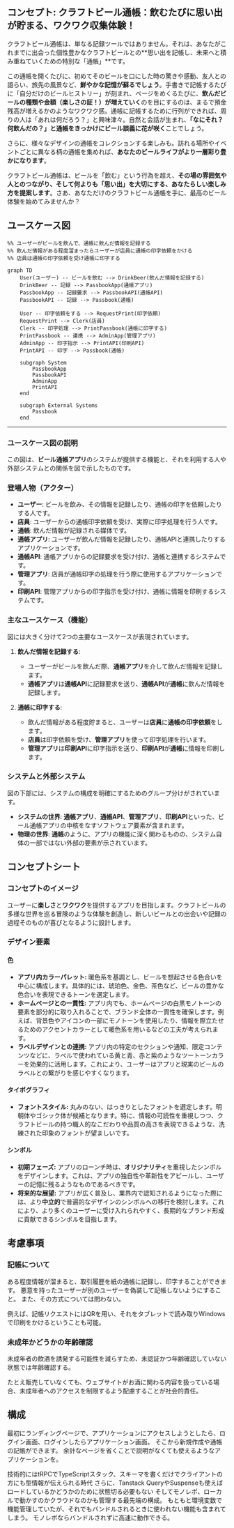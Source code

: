 ## コンセプト: クラフトビール通帳：飲むたびに思い出が貯まる、ワクワク収集体験！

クラフトビール通帳は、単なる記録ツールではありません。それは、あなたがこれまでに出会った個性豊かなクラフトビールとの**思い出を記帳し、未来へと積み重ねていくための特別な「通帳」**です。

この通帳を開くたびに、初めてそのビールを口にした時の驚きや感動、友人との語らい、旅先の風景など、**鮮やかな記憶が蘇るでしょう**。手書きで記帳するたびに「自分だけのビールヒストリー」が刻まれ、ページをめくるたびに、**飲んだビールの種類や金額（楽しさの証！）が増えていく**のを目にするのは、まるで預金残高が増えるかのようなワクワク感。通帳に記帳するために行列ができれば、周りの人は「あれは何だろう？」と興味津々。自然と会話が生まれ、**「なにそれ？何飲んだの？」と通帳をきっかけにビール談義に花が咲く**ことでしょう。

さらに、様々なデザインの通帳をコレクションする楽しみも。訪れる場所やイベントごとに異なる柄の通帳を集めれば、**あなたのビールライフがより一層彩り豊かになります**。

クラフトビール通帳は、ビールを「飲む」という行為を超え、**その場の雰囲気や人とのつながり、そして何よりも「思い出」を大切にする、あなたらしい楽しみ方を提案します**。さあ、あなただけのクラフトビール通帳を手に、最高のビール体験を始めてみませんか？

## ユースケース図

```mermaid
%% ユーザーがビールを飲んで、通帳に飲んだ情報を記録する
%% 飲んだ情報がある程度溜まったらユーザーが店員に通帳の印字依頼をかける
%% 店員は通帳の印字依頼を受け通帳に印字する

graph TD
    User(ユーザー) -- ビールを飲む --> DrinkBeer(飲んだ情報を記録する)
    DrinkBeer -- 記録 --> PassbookApp(通帳アプリ)
    PassbookApp -- 記録要求 --> PassbookAPI(通帳API)
    PassbookAPI -- 記録 --> Passbook(通帳)

    User -- 印字依頼をする --> RequestPrint(印字依頼)
    RequestPrint --> Clerk(店員)
    Clerk -- 印字処理 --> PrintPassbook(通帳に印字する)
    PrintPassbook -- 連携 --> AdminApp(管理アプリ)
    AdminApp -- 印字指示 --> PrintAPI(印刷API)
    PrintAPI -- 印字 --> Passbook(通帳)

    subgraph System
        PassbookApp
        PassbookAPI
        AdminApp
        PrintAPI
    end

    subgraph External Systems
        Passbook
    end
```

---

### ユースケース図の説明

この図は、**ビール通帳アプリ**のシステムが提供する機能と、それを利用する人や外部システムとの関係を図で示したものです。

### 登場人物（アクター）

- **ユーザー**: ビールを飲み、その情報を記録したり、通帳の印字を依頼したりする人です。
- **店員**: ユーザーからの通帳印字依頼を受け、実際に印字処理を行う人です。
- **通帳**: 飲んだ情報が記録される媒体です。
- **通帳アプリ**: ユーザーが飲んだ情報を記録したり、通帳APIと連携したりするアプリケーションです。
- **通帳API**: 通帳アプリからの記録要求を受け付け、通帳と連携するシステムです。
- **管理アプリ**: 店員が通帳印字の処理を行う際に使用するアプリケーションです。
- **印刷API**: 管理アプリからの印字指示を受け付け、通帳に情報を印刷するシステムです。

### 主なユースケース（機能）

図には大きく分けて2つの主要なユースケースが表現されています。

1.  **飲んだ情報を記録する**:
    - ユーザーがビールを飲んだ際、**通帳アプリ**を介して飲んだ情報を記録します。
    - **通帳アプリ**は**通帳API**に記録要求を送り、**通帳API**が**通帳**に飲んだ情報を記録します。

2.  **通帳に印字する**:
    - 飲んだ情報がある程度貯まると、ユーザーは**店員**に**通帳の印字依頼**をします。
    - **店員**は印字依頼を受け、**管理アプリ**を使って印字処理を行います。
    - **管理アプリ**は**印刷API**に印字指示を送り、**印刷API**が**通帳**に情報を印刷します。

### システムと外部システム

図の下部には、システムの構成を明確にするためのグループ分けがされています。

- **システムの世界**: **通帳アプリ**、**通帳API**、**管理アプリ**、**印刷API**といった、ビール通帳アプリの中核をなすソフトウェア要素が含まれます。
- **物理の世界**: **通帳**のように、アプリの機能に深く関わるものの、システム自体の一部ではない外部の要素が示されています。

## コンセプトシート

### コンセプトのイメージ

ユーザーに**楽しさ**と**ワクワク**を提供するアプリを目指します。クラフトビールの多様な世界を巡る冒険のような体験を創造し、新しいビールとの出会いや記録の過程そのものが喜びとなるように設計します。

### デザイン要素

#### 色

- **アプリ内カラーパレット:** 暖色系を基調とし、ビールを想起させる色合いを中心に構成します。具体的には、琥珀色、金色、茶色など、ビールの豊かな色合いを表現できるトーンを選定します。
- **ホームページとの一貫性:** アプリ内でも、ホームページの白黒モノトーンの要素を部分的に取り入れることで、ブランド全体の一貫性を確保します。例えば、背景色やアイコンの一部にモノトーンを使用したり、情報を際立たせるためのアクセントカラーとして暖色系を用いるなどの工夫が考えられます。
- **ラベルデザインとの連携:** アプリ内の特定のセクションや通知、限定コンテンツなどに、ラベルで使われている黄と青、赤と紫のようなツートーンカラーを効果的に活用します。これにより、ユーザーはアプリと現実のビールのラベルとの繋がりを感じやすくなります。

#### タイポグラフィ

- **フォントスタイル:** 丸みのない、はっきりとしたフォントを選定します。明朝体やゴシック体が候補となります。特に、情報の可読性を重視しつつ、クラフトビールの持つ職人的なこだわりや品質の高さを表現できるような、洗練された印象のフォントが望ましいです。

#### シンボル

- **初期フェーズ:** アプリのローンチ時は、**オリジナリティ**を重視したシンボルをデザインします。これは、アプリの独自性や革新性をアピールし、ユーザーの記憶に残るようなものであるべきです。
- **将来的な展望:** アプリが広く普及し、業界内で認知されるようになった際には、より**中立的**で普遍的なデザインのシンボルへの移行を検討します。これにより、より多くのユーザーに受け入れられやすく、長期的なブランド形成に貢献できるシンボルを目指します。

## 考慮事項

### 記帳について

ある程度情報が溜まると、取引履歴を紙の通帳に記録し、印字することができます。
悪意を持ったユーザーが別のユーザーを偽装して記帳しないようにすること。
また、その方式については問わない。

例えば、記帳リクエストにはQRを用い、それをタブレットで読み取りWindowsで印刷をかけるということも可能。

### 未成年かどうかの年齢確認

未成年者の飲酒を誘発する可能性を減らすため、未認証かつ年齢確認していない状態では年齢確認する。

たとえ販売していなくても、ウェブサイトがお酒に関わる内容を扱っている場合、未成年者へのアクセスを制限するよう配慮することが社会的責任。


## 構成

最初にランディングページで、アプリケーションにアクセスしようとしたら、ログイン画面、ログインしたらアプリケーション画面。
そこから新規作成や通帳の記帳ができます。
余計なページを省くことで説明がなくても使えるようなアプリケーションを。

技術的にはtRPCでTypeScriptスタック、スキーマを書くだけでクライアントの方にも型情報が伝えられる時代
さらに、Tanstack QueryやSuspenseも使えばロードしているかどうかのために状態切る必要もない
そしてモノレポ、ローカルで動かすのかクラウドなのかも管理する最先端の構成。
もともと環境変数で機能管理していたが、それでもバンドルされるときに使われない機能も含まれてしまう。
モノレポならバンドルされずに高速に動作できる。
